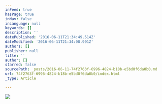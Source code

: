 ```yaml
---
inFeed: true
hasPage: true
inNav: false
inLanguage: null
keywords: []
description: ''
datePublished: '2016-06-11T21:34:49.514Z'
dateModified: '2016-06-11T21:34:08.991Z'
authors: []
publisher: null
title: ''
author: []
starred: false
sourcePath: _posts/2016-06-11-74f2763f-6996-4824-b18b-e5bd0f6da0b0.md
url: 74f2763f-6996-4824-b18b-e5bd0f6da0b0/index.html
_type: Article

---
```

![](https://the-grid-user-content.s3-us-west-2.amazonaws.com/59d75315-1c48-4f2d-ad2b-8cd2c297b064.jpg)